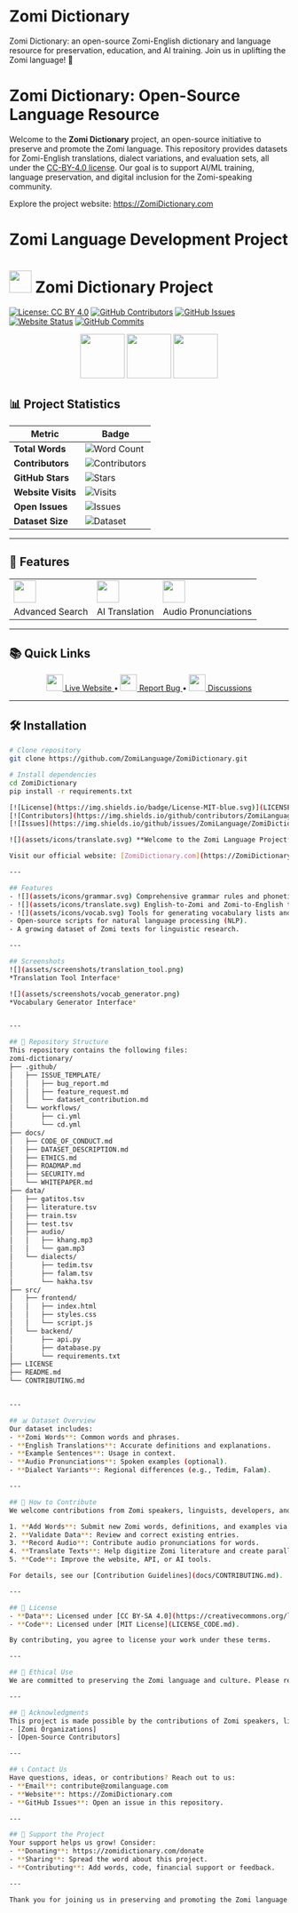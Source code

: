 # Zomi Dictionary
Zomi Dictionary: an open-source Zomi-English dictionary and language resource for preservation, education, and AI training. Join us in uplifting the Zomi language! 🌟
# Zomi Dictionary: Open-Source Language Resource

Welcome to the **Zomi Dictionary** project, an open-source initiative to preserve and promote the Zomi language. This repository provides datasets for Zomi-English translations, dialect variations, and evaluation sets, all under the [CC-BY-4.0 license](LICENSE). Our goal is to support AI/ML training, language preservation, and digital inclusion for the Zomi-speaking community.

Explore the project website: https://ZomiDictionary.com

# Zomi Language Development Project

# <img src="https://img.icons8.com/color/48/000000/language.png" width="40"/> Zomi Dictionary Project

[![License: CC BY 4.0](https://img.shields.io/badge/License-CC_BY_4.0-blue.svg)](https://creativecommons.org/licenses/by/4.0/)
[![GitHub Contributors](https://img.shields.io/github/contributors/ZomiLanguage/ZomiDictionary)](https://github.com/ZomiLanguage/ZomiDictionary/graphs/contributors)
[![GitHub Issues](https://img.shields.io/github/issues/ZomiLanguage/ZomiDictionary)](https://github.com/ZomiLanguage/ZomiDictionary/issues)
[![Website Status](https://img.shields.io/website?url=https%3A%2F%2Fzomidictionary.com)](https://zomidictionary.com)
[![GitHub Commits](https://img.shields.io/github/commit-activity/m/ZomiLanguage/ZomiDictionary)](https://github.com/ZomiLanguage/ZomiDictionary/commits/main)

<div align="center">
  <img src="https://img.icons8.com/external-flaticons-lineal-color-flat-icons/64/000000/external-dictionary-education-flaticons-lineal-color-flat-icons.png" width="80"/>
  <img src="https://img.icons8.com/color/96/000000/language-communication.png" width="80"/>
  <img src="https://img.icons8.com/external-justicon-lineal-color-justicon/64/000000/external-linguistics-language-justicon-lineal-color-justicon.png" width="80"/>
</div>

## 📊 Project Statistics
| **Metric**             | **Badge**                                                                                                                                 |
|-------------------------|-------------------------------------------------------------------------------------------------------------------------------------------|
| **Total Words**         | ![Word Count](https://img.shields.io/badge/Words-14,614-green)                                                                           |
| **Contributors**        | ![Contributors](https://img.shields.io/github/contributors/ZomiLanguage/ZomiDictionary?color=blue)                                      |
| **GitHub Stars**        | ![Stars](https://img.shields.io/github/stars/ZomiLanguage/ZomiDictionary?style=social)                                                  |
| **Website Visits**      | ![Visits](https://visitor-badge.laobi.icu/badge?page_id=ZomiLanguage.ZomiDictionary)                                                   |
| **Open Issues**         | ![Issues](https://img.shields.io/github/issues/ZomiLanguage/ZomiDictionary?color=red)                                                  |
| **Dataset Size**        | ![Dataset](https://img.shields.io/badge/Dataset-50MB-yellow)                                                                            |

---

## 🌟 Features
<div align="center">
  <table>
    <tr>
      <td><img src="https://img.icons8.com/color/48/000000/search.png" width="40"/></td>
      <td><img src="https://img.icons8.com/color/48/000000/translation.png" width="40"/></td>
      <td><img src="https://img.icons8.com/color/48/000000/voice-id.png" width="40"/></td>
    </tr>
    <tr>
      <td>Advanced Search</td>
      <td>AI Translation</td>
      <td>Audio Pronunciations</td>
    </tr>
  </table>
</div>

---

## 📚 Quick Links
<p align="center">
  <a href="https://zomidictionary.com">
    <img src="https://img.icons8.com/fluency/48/000000/domain.png" width="30"/>
    Live Website
  </a> •
  <a href="https://github.com/ZomiLanguage/ZomiDictionary/issues">
    <img src="https://img.icons8.com/color/48/000000/bug.png" width="30"/>
    Report Bug
  </a> •
  <a href="https://github.com/ZomiLanguage/ZomiDictionary/discussions">
    <img src="https://img.icons8.com/color/48/000000/topic.png" width="30"/>
    Discussions
  </a>
</p>

---

## 🛠️ Installation
```bash
# Clone repository
git clone https://github.com/ZomiLanguage/ZomiDictionary.git

# Install dependencies
cd ZomiDictionary
pip install -r requirements.txt

[![License](https://img.shields.io/badge/License-MIT-blue.svg)](LICENSE)
[![Contributors](https://img.shields.io/github/contributors/ZomiLanguage/ZomiDictionary] (Contributors) (https://github.com/zocia/zomi/graphs/contributors)
[![Issues](https://img.shields.io/github/issues/ZomiLanguage/ZomiDictionary)](https://github.com/zomilanguage/zomidictionary/issues)

![](assets/icons/translate.svg) **Welcome to the Zomi Language Project**, a collaborative effort to document, preserve, and promote the Zomi language.

Visit our official website: [ZomiDictionary.com](https://ZomiDictionary.com).

---

## Features
- ![](assets/icons/grammar.svg) Comprehensive grammar rules and phonetic guides.
- ![](assets/icons/translate.svg) English-to-Zomi and Zomi-to-English translation dictionaries.
- ![](assets/icons/vocab.svg) Tools for generating vocabulary lists and corpora.
- Open-source scripts for natural language processing (NLP).
- A growing dataset of Zomi texts for linguistic research.

---

## Screenshots
![](assets/screenshots/translation_tool.png)
*Translation Tool Interface*

![](assets/screenshots/vocab_generator.png)
*Vocabulary Generator Interface*


---

## 📂 Repository Structure
This repository contains the following files:
zomi-dictionary/
├── .github/
│   ├── ISSUE_TEMPLATE/
│   │   ├── bug_report.md
│   │   ├── feature_request.md
│   │   └── dataset_contribution.md
│   └── workflows/
│       ├── ci.yml
│       └── cd.yml
├── docs/
│   ├── CODE_OF_CONDUCT.md
│   ├── DATASET_DESCRIPTION.md
│   ├── ETHICS.md
│   ├── ROADMAP.md
│   ├── SECURITY.md
│   └── WHITEPAPER.md
├── data/
│   ├── gatitos.tsv
│   ├── literature.tsv
│   ├── train.tsv
│   ├── test.tsv
│   ├── audio/
│   │   ├── khang.mp3
│   │   └── gam.mp3
│   └── dialects/
│       ├── tedim.tsv
│       ├── falam.tsv
│       └── hakha.tsv
├── src/
│   ├── frontend/
│   │   ├── index.html
│   │   ├── styles.css
│   │   └── script.js
│   └── backend/
│       ├── api.py
│       ├── database.py
│       └── requirements.txt
├── LICENSE
├── README.md
└── CONTRIBUTING.md


---

## 📊 Dataset Overview
Our dataset includes:
- **Zomi Words**: Common words and phrases.
- **English Translations**: Accurate definitions and explanations.
- **Example Sentences**: Usage in context.
- **Audio Pronunciations**: Spoken examples (optional).
- **Dialect Variants**: Regional differences (e.g., Tedim, Falam).

---

## 🤝 How to Contribute
We welcome contributions from Zomi speakers, linguists, developers, and enthusiasts! Here’s how you can help:

1. **Add Words**: Submit new Zomi words, definitions, and examples via [Google Form](#) or a pull request.
2. **Validate Data**: Review and correct existing entries.
3. **Record Audio**: Contribute audio pronunciations for words.
4. **Translate Texts**: Help digitize Zomi literature and create parallel texts.
5. **Code**: Improve the website, API, or AI tools.

For details, see our [Contribution Guidelines](docs/CONTRIBUTING.md).

---

## 📜 License
- **Data**: Licensed under [CC BY-SA 4.0](https://creativecommons.org/licenses/by-sa/4.0/).
- **Code**: Licensed under [MIT License](LICENSE_CODE.md).

By contributing, you agree to license your work under these terms.

---

## 🌟 Ethical Use
We are committed to preserving the Zomi language and culture. Please read our [Ethical Use Policy](docs/ETHICS.md) to understand how this resource should be used responsibly.

---

## 🙏 Acknowledgments
This project is made possible by the contributions of Zomi speakers, linguists, and open-source enthusiasts worldwide. Special thanks to:
- [Zomi Organizations]
- [Open-Source Contributors]

---

## 📞 Contact Us
Have questions, ideas, or contributions? Reach out to us:
- **Email**: contribute@zomilanguage.com
- **Website**: https://ZomiDictionary.com
- **GitHub Issues**: Open an issue in this repository.

---

## 🌱 Support the Project
Your support helps us grow! Consider:
- **Donating**: https://zomidictionary.com/donate
- **Sharing**: Spread the word about this project.
- **Contributing**: Add words, code, financial support or feedback.

---

Thank you for joining us in preserving and promoting the Zomi language! Together, we can ensure that Zomi people thrives in the age of AI! 🌍✨
